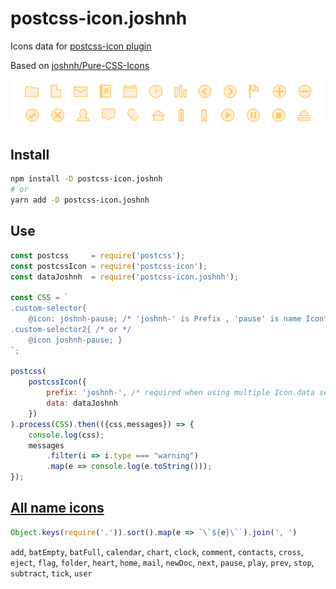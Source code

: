 # postcss-icon.joshnh

Icons data for [postcss-icon plugin](https://github.com/retyui/postcss-icon)

Based on [joshnh/Pure-CSS-Icons](https://github.com/joshnh/Pure-CSS-Icons)

![joshnh/Pure-CSS-Icons](https://raw.githubusercontent.com/retyui/postcss-icon.joshnh/master/retyui.github.io_postcss-icon_joshnh.png)

## Install
```bash
npm install -D postcss-icon.joshnh
# or
yarn add -D postcss-icon.joshnh
```

## Use
```js
const postcss     = require('postcss');
const postcssIcon = require('postcss-icon');
const dataJoshnh  = require('postcss-icon.joshnh');

const CSS = `
.custom-selector{
	@icon: joshnh-pause; /* 'joshnh-' is Prefix , 'pause' is name Icon*/ }
.custom-selector2{ /* or */
	@icon joshnh-pause; }
`;

postcss(
	postcssIcon({
		prefix: 'joshnh-', /* required when using multiple Icon.data sets */
		data: dataJoshnh
	})
).process(CSS).then(({css,messages}) => {
	console.log(css);
	messages
		.filter(i => i.type === "warning")
		.map(e => console.log(e.toString()));
});
```

## [All name icons](https://retyui.github.io/postcss-icon/joshnh/)

```js
Object.keys(require('.')).sort().map(e => `\`${e}\``).join(', ')
```
`add`, `batEmpty`, `batFull`, `calendar`, `chart`, `clock`, `comment`, `contacts`, `cross`, `eject`, `flag`, `folder`, `heart`, `home`, `mail`, `newDoc`, `next`, `pause`, `play`, `prev`, `stop`, `subtract`, `tick`, `user`
